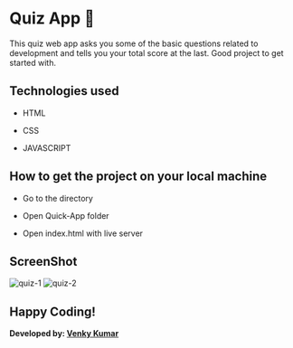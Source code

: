 
# Quiz App  🤔

This quiz web app asks you some of the basic questions related to development and tells you your total score at the last. Good project to get started with.

## Technologies used

- HTML

- CSS

- JAVASCRIPT
 

## How to get the project on your local machine

- Go to the directory

- Open Quick-App folder

- Open index.html with live server 

## ScreenShot

![quiz-1](https://user-images.githubusercontent.com/72425181/124361011-59f74500-dc4a-11eb-9336-0d26148f4fff.png)
![quiz-2](https://user-images.githubusercontent.com/72425181/124361013-5cf23580-dc4a-11eb-9b1a-887cc1222fdd.png)


## Happy Coding!

<strong>Developed by: <a href=
"https://github.com/BoddepallyVenkatesh06">Venky Kumar</a>